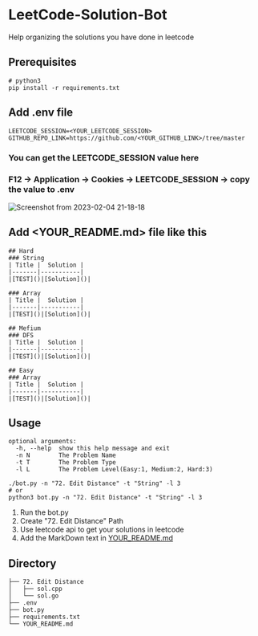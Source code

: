 # LeetCode-Solution-Bot
Help organizing the solutions you have done in leetcode

## Prerequisites
```
# python3
pip install -r requirements.txt
```
## Add .env file
```
LEETCODE_SESSION=<YOUR_LEETCODE_SESSION>
GITHUB_REPO_LINK=https://github.com/<YOUR_GITHUB_LINK>/tree/master
```
### You can get the LEETCODE_SESSION value here
### F12 -> Application -> Cookies -> LEETCODE_SESSION -> copy the value to .env
![Screenshot from 2023-02-04 21-18-18](https://user-images.githubusercontent.com/46760916/216769905-6b0249a8-92f0-4dc3-a2a8-df55c6a09f86.png)

## Add <YOUR_README.md> file like this
```
## Hard
### String
| Title |  Solution |
|-------|-----------|
|[TEST]()|[Solution]()|

### Array
| Title |  Solution |
|-------|-----------|
|[TEST]()|[Solution]()|

## Mefium
### DFS
| Title |  Solution |
|-------|-----------|
|[TEST]()|[Solution]()|

## Easy
### Array
| Title |  Solution |
|-------|-----------|
|[TEST]()|[Solution]()|
```
## Usage
```
optional arguments:
  -h, --help  show this help message and exit
  -n N        The Problem Name
  -t T        The Problem Type
  -l L        The Problem Level(Easy:1, Medium:2, Hard:3)

./bot.py -n "72. Edit Distance" -t "String" -l 3
# or
python3 bot.py -n "72. Edit Distance" -t "String" -l 3
```
1. Run the bot.py
2. Create "72. Edit Distance" Path
3. Use leetcode api to get your solutions in leetcode 
4. Add the MarkDown text in [YOUR_README.md](https://github.com/fanhouin/LeetCode-Solution-Bot/blob/main/YOUR_README.md)


## Directory
```
├── 72. Edit Distance
│   ├── sol.cpp
│   └── sol.go
├── .env 
├── bot.py
├── requirements.txt
└── YOUR_README.md
```
